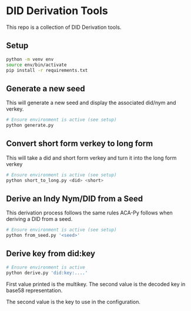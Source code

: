 # DID Derivation Tools

This repo is a collection of DID Derivation tools.

## Setup

```sh
python -m venv env
source env/bin/activate
pip install -r requirements.txt
```

## Generate a new seed

This will generate a new seed and display the associated did/nym and verkey.

```sh
# Ensure environment is active (see setup)
python generate.py
```

## Convert short form verkey to long form

This will take a did and short form verkey and turn it into the long form verkey

```sh
# Ensure environment is active (see setup)
python short_to_long.py <did> <short>
```

## Derive an Indy Nym/DID from a Seed

This derivation process follows the same rules ACA-Py follows when deriving a DID from a seed.

```sh
# Ensure environment is active (see setup)
python from_seed.py '<seed>'
```

## Derive key from did:key

```sh
# Ensure environment is active
python derive.py 'did:key:....'
```

First value printed is the multikey. The second value is the decoded key in base58 representation.

The second value is the key to use in the configuration.
